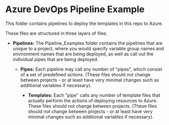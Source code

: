 # Azure DevOps Pipeline Example

This folder contains pipelines to deploy the templates in this repo to Azure.

These files are structured in three layers of files.  

- **Pipelines:** The Pipeline_Examples folder contains the pipelines that are unique to a project, where you would specify variable group names and environment names that are being deployed, as well as call out the individual pipes that are being deployed.

  - **Pipes:** Each pipeline may call any number of "pipes", which consist of a set of predefined actions. (These files should not change between projects - or at least have very minimal changes such as additional variables if necessary).

    - **Templates:** Each "pipe" calls any number of template files that actually perform the actions of deploying resources to Azure. These files should not change between projects.
         (These files should not change between projects - or at least have very minimal changes such as additional variables if necessary).
